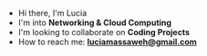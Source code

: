 - Hi there, I'm Lucia
- I'm into **Networking & Cloud Computing**
- I'm looking to collaborate on **Coding Projects**
- How to reach me: **luciamassaweh@gmail.com**

<!---
LuciaMassawe/LuciaMassawe is a ✨ special ✨ repository because its `README.md` (this file) appears on your GitHub profile.
You can click the Preview link to take a look at your changes.
--->
